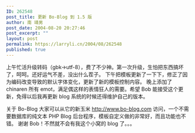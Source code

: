 ```yaml
---
ID: 262548
post_title: 更新 Bo-Blog 到 1.5 版
author: 南 靖男
post_date: 2004-08-20 20:27:46
post_excerpt: ""
layout: post
permalink: https://larryli.cn/2004/08/262548
published: true
---
```

上午忙活升级转码（gbk-&gt;utf-8），费了不少神。第一次升级，生怕把东西搞坏了，呵呵。还好运气不差，没出什么茬子。
下午把模板更新了一下下，修正了因为编码改变导致的默认字体变化，更新了新的模板控制内容。
晚上添加了 chinaren 所有 emot，满足偶这样的表情狂人的需要。希望 Bob 能接受这个更新，免得以后我再更新 blog 系统的时候还得维护自己的版本。

关于 Bo-Blog 大家可以从它的新玉米 <a href="http://www.bo-blog.com">http://www.bo-blog.com</a> 访问，一个不需要数据库的纯文本 PHP Blog 后台程序，模板自定义做的非常好，而且功能也不错。
谢谢 Bob！不然就不会有我这个小窝的 blog 了。。。
